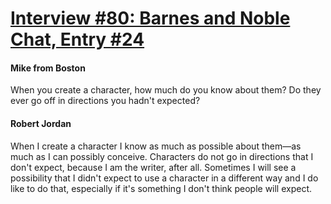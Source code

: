 # [Interview #80: Barnes and Noble Chat, Entry #24](https://www.theoryland.com/intvmain.php?i=80#24)

#### Mike from Boston

When you create a character, how much do you know about them? Do they ever go off in directions you hadn't expected?

#### Robert Jordan

When I create a character I know as much as possible about them—as much as I can possibly conceive. Characters do not go in directions that I don't expect, because I am the writer, after all. Sometimes I will see a possibility that I didn't expect to use a character in a different way and I do like to do that, especially if it's something I don't think people will expect.

